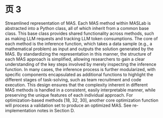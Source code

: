 # 页 3
Streamlined representation of MAS. Each MAS method within MASLab is abstracted into a Python class, all of which inherit from a common base class. This base class provides shared functionality across methods, such as making LLM requests and tracking LLM token consumptions. The core of each method is the inference function, which takes a data sample (e.g., a mathematical problem) as input and outputs the solution generated by the MAS. By standardizing the representation in this manner, the structure of each MAS approach is simplified, allowing researchers to gain a clear understanding of the key steps involved by merely inspecting the inference function. In many cases, the inference process is further modularized, with specific components encapsulated as additional functions to highlight the different stages of task-solving, such as team recruitment and code execution. This design ensures that the complexity inherent in different MAS methods is handled in a consistent, easily interpretable manner, while preserving the unique features of each individual approach. For optimization-based methods [18, 32, 30], another core optimization function will process a validation set to produce an optimized MAS. See re-implementation notes in Section D.